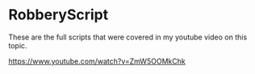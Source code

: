 # RobberyScript

These are the full scripts that were covered in my youtube video on this topic.

https://www.youtube.com/watch?v=ZmW5OOMkChk
